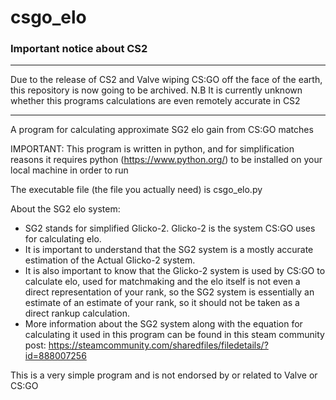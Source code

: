 # csgo_elo

### Important notice about CS2
-----------------------

Due to the release of CS2 and Valve wiping CS:GO off the face of the earth, this repository is now going to be archived. N.B It is currently unknown whether this programs calculations are even remotely accurate in CS2

-----------------------

A program for calculating approximate SG2 elo gain from CS:GO matches

IMPORTANT: This program is written in python, and for simplification reasons it requires python (https://www.python.org/) to be installed on your local machine in order to run

The executable file (the file you actually need) is csgo_elo.py

About the SG2 elo system:
  - SG2 stands for simplified Glicko-2. Glicko-2 is the system CS:GO uses for calculating elo.
  - It is important to understand that the SG2 system is a mostly accurate estimation of the Actual Glicko-2 system.
  - It is also important to know that the Glicko-2 system is used by CS:GO to calculate elo, used for matchmaking and the elo itself is not even a direct           representation of your rank, so the SG2 system is essentially an estimate of an estimate of your rank, so it should not be taken as a direct rankup             calculation.
  - More information about the SG2 system along with the equation for calculating it used in this program can be found in this steam community post:                 https://steamcommunity.com/sharedfiles/filedetails/?id=888007256
  
  
  This is a very simple program and is not endorsed by or related to Valve or CS:GO
